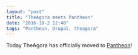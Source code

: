 ```yaml
---
layout: "post"
title: "TheAgora meets Pantheon"
date: "2016-10-2 12:40"
tags: "Pantheon, Drupal, theagora"
---
```


Today TheAgora has officially moved to [Pantheon](https://pantheon.io/)! 
